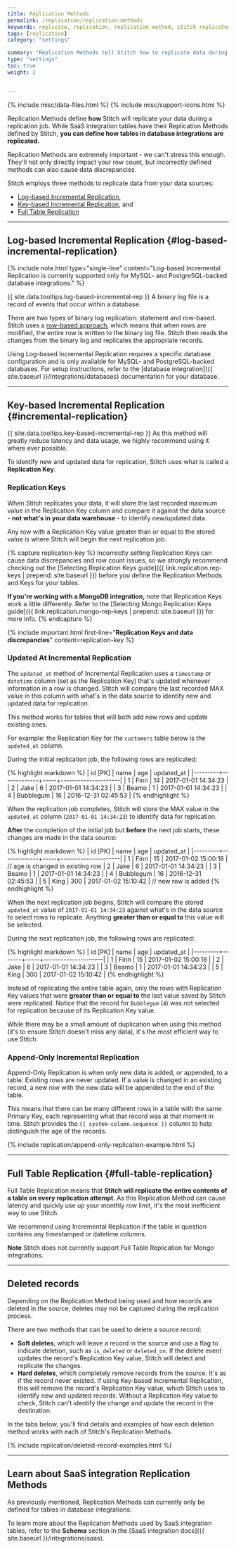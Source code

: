 ```yaml
---
title: Replication Methods
permalink: /replication/replication-methods
keywords: replicate, replication, replication method, stitch replicates data
tags: [replication]
category: "settings"

summary: "Replication Methods tell Stitch how to replicate data during a replication job. In this guide, we'll explain the methods Stitch uses, how they work for database and SaaS integrations, and how to define Replication Methods for your database integration tables."
type: "settings"
toc: true
weight: 2


---
```

{% include misc/data-files.html %}
{% include misc/support-icons.html %}

Replication Methods define **how** Stitch will replicate your data during a replication job. While SaaS integration tables have their Replication Methods defined by Stitch, **you can define how tables in database integrations are replicated.**

Replication Methods are extremely important - we can't stress this enough. They'll not only directly impact your row count, but incorrectly defined methods can also cause data discrepancies.

Stitch employs three methods to replicate data from your data sources:

- [Log-based Incremental Replication](#log-based-incremental-replication),
- [Key-based Incremental Replication](#incremental-replication), and 
- [Full Table Replication](#full-table-replication)

---

## Log-based Incremental Replication {#log-based-incremental-replication}

{% include note.html type="single-line" content="Log-based Incremental Replication is currently supported only for MySQL- and PostgreSQL-backed database integrations." %}

{{ site.data.tooltips.log-based-incremental-rep }} A binary log file is a record of events that occur within a database.

There are two types of binary log replication: statement and row-based. Stitch uses a [row-based approach](https://dev.mysql.com/doc/refman/5.5/en/binary-log-setting.html), which means that when rows are modified, the entire row is written to the binary log file. Stitch then reads the changes from the binary log and replicates the appropriate records.

Using Log-based Incremental Replication requires a specific database configuration and is only available for MySQL- and PostgreSQL-backed databases. For setup instructions, refer to the [database integration]({{ site.baseurl }}/integrations/databases) documentation for your database.

---

## Key-based Incremental Replication {#incremental-replication}

{{ site.data.tooltips.key-based-incremental-rep }} As this method will greatly reduce latency and data usage, we highly recommend using it where ever possible.

To identify new and updated data for replication, Stitch uses what is called a **Replication Key**. 

### Replication Keys

When Stitch replicates your data, it will store the last recorded maximum value in the Replication Key column and compare it against the data source - **not what's in your data warehouse** - to identify new/updated data. 

Any row with a Replication Key value greater than or equal to the stored value is where Stitch will begin the next replication job.

{% capture replication-key %}
Incorrectly setting Replication Keys can cause data discrepancies and row count issues, so we strongly recommend checking out the [Selecting Replication Keys guide]({{ link.replication.rep-keys | prepend: site.baseurl }}) before you define the Replication Methods and Keys for your tables.

**If you're working with a MongoDB integration,** note that Replication Keys work a little differently. Refer to the [Selecting Mongo Replication Keys guide]({{ link.replication.mongo-rep-keys | prepend: site.baseurl }}) for more info.
{% endcapture %}

{% include important.html first-line="**Replication Keys and data discrepancies**" content=replication-key %}

### Updated At Incremental Replication

The `updated_at` method of Incremental Replication uses a `timestamp` or `datetime` column (set as the Replication Key) that's updated whenever information in a row is changed. Stitch will compare the last recorded MAX value in this column with what's in the data source to identify new and updated data for replication.

This method works for tables that will both add new rows and update existing ones.

For example: the Replication Key for the `customers` table below is the `updated_at` column.

During the initial replication job, the following rows are replicated:

{% highlight markdown %}
| id [PK] | name        | age | updated_at          |
|---------+-------------+-----+---------------------|
| 1       | Finn        | 14  | 2017-01-01 14:34:23 |
| 2       | Jake        | 6   | 2017-01-01 14:34:23 |
| 3       | Beamo       | 1   | 2017-01-01 14:34:23 |
| 4       | Bubblegum   | 16  | 2016-12-31 02:45:53 |
{% endhighlight %}

When the replication job completes, Stitch will store the MAX value in the `updated_at` column (`2017-01-01 14:34:23`) to identify data for replication.

**After** the completion of the initial job but **before** the next job starts, these changes are made in the data source:

{% highlight markdown %}
| id [PK] | name        | age | updated_at          |
|---------+-------------+-----+---------------------|
| 1       | Finn        | 15  | 2017-01-02 15:00:18 |   // age is changed in existing row
| 2       | Jake        | 6   | 2017-01-01 14:34:23 |
| 3       | Beamo       | 1   | 2017-01-01 14:34:23 |
| 4       | Bubblegum   | 16  | 2016-12-31 02:45:53 |
| 5       | King        | 300 | 2017-01-02 15:10:42 |   // new row is added
{% endhighlight %}

When the next replication job begins, Stitch will compare the stored `updated_at` value of `2017-01-01 14:34:23` against what's in the data source to select rows to replicate. Anything **greater than or equal to** this value will be selected.

During the next replication job, the following rows are replicated:

{% highlight markdown %}
| id [PK] | name  | age | updated_at          |
|---------+-------+-----+---------------------|
| 1       | Finn  | 15  | 2017-01-02 15:00:18 |
| 2       | Jake  | 6   | 2017-01-01 14:34:23 |
| 3       | Beamo | 1   | 2017-01-01 14:34:23 |
| 5       | King  | 300 | 2017-01-02 15:10:42 |
{% endhighlight %}

Instead of replicating the entire table again, only the rows with Replication Key values that were **greater than or equal to** the last value saved by Stitch were replicated. Notice that the record for `Bubblegum` (`4`) was not selected for replication because of its Replication Key value.

While there may be a small amount of duplication when using this method (it's to ensure Stitch doesn't miss any data), it's the most efficient way to use Stitch.

### Append-Only Incremental Replication

Append-Only Replication is when only new data is added, or appended, to a table. Existing rows are never updated. If a value is changed in an existing record, a new row with the new data will be appended to the end of the table. 

This means that there can be many different rows in a table with the same Primary Key, each representing what that record was at that moment in time. Stitch provides the `{{ system-column.sequence }}` column to help distinguish the age of the records.

{% include replication/append-only-replication-example.html %}

---

## Full Table Replication {#full-table-replication}

Full Table Replication means that **Stitch will replicate the entire contents of a table on every replication attempt**. As this Replication Method can cause latency and quickly use up your monthly row limit, it's the most inefficient way to use Stitch.

We recommend using Incremental Replication if the table in question contains any timestamped or datetime columns.

**Note** Stitch does not currently support Full Table Replication for Mongo integrations.

---

## Deleted records

Depending on the Replication Method being used and how records are deleted in the source, deletes may not be captured during the replication process.

There are two methods that can be used to delete a source record:

- **Soft deletes**, which will leave a record in the source and use a flag to indicate deletion, such as `is_deleted` or `deleted_on`. If the delete event updates the record's Replication Key value, Stitch will detect and replicate the changes.
- **Hard deletes**, which completely remove records from the source. It's as if the record never existed. If using Key-based Incremental Replication, this will remove the record's Replication Key value, which Stitch uses to identify new and updated records. Without a Replication Key value to check, Stitch can't identify the change and update the record in the destination.

In the tabs below, you'll find details and examples of how each deletion method works with each of Stitch's Replication Methods.

{% include replication/deleted-record-examples.html %}

---

## Learn about SaaS integration Replication Methods

As previously mentioned, Replication Methods can currently only be defined for tables in database integrations.

To learn more about the Replication Methods used by SaaS integration tables, refer to the **Schema** section in the [SaaS integration docs]({{ site.baseurl }}/integrations/saas).